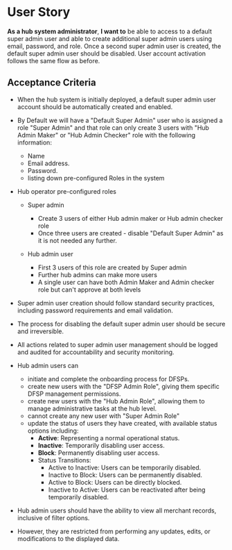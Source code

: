 # User Story

**As a hub system administrator**, **I want to** be able to access to a default super admin user and able to create additional super admin users using email, password, and role. Once a second super admin user is created, the default super admin user should be disabled. User account activation follows the same flow as before.

## Acceptance Criteria

- When the hub system is initially deployed, a default super admin user account should be automatically created and enabled.
- By Default we will have a "Default Super Admin" user who is assigned a role "Super Admin" and that role can only create 3 users with "Hub Admin Maker" or "Hub Admin Checker" role with the following information:
  - Name
  - Email address.
  - Password.
  - listing down pre-configured Roles in the system

- Hub operator pre-configured roles
  - Super admin
    - Create 3 users of either Hub admin maker or Hub admin checker role
    - Once three users are created - disable "Default Super Admin" as it is not needed any further.

  - Hub admin user
    - First 3 users of this role are created by Super admin
    - Further hub admins can make more users
    - A single user can have both Admin Maker and Admin checker role but can't approve at both levels


- Super admin user creation should follow standard security practices, including password requirements and email validation.

- The process for disabling the default super admin user should be secure and irreversible.

- All actions related to super admin user management should be logged and audited for accountability and security monitoring.

- Hub admin users can 
  - initiate and complete the onboarding process for DFSPs.
  - create new users with the "DFSP Admin Role", giving them specific DFSP management permissions.
  - create new users with the "Hub Admin Role", allowing them to manage administrative tasks at the hub level.
  - cannot create any new user with "Super Admin Role"
  - update the status of users they have created, with available status options including:
    - **Active**: Representing a normal operational status.
    - **Inactive**: Temporarily disabling user access.
    - **Block**: Permanently disabling user access.
    - Status Transitions:
      - Active to Inactive: Users can be temporarily disabled.
      - Inactive to Block: Users can be permanently disabled.
      - Active to Block: Users can be directly blocked.
      - Inactive to Active: Users can be reactivated after being temporarily disabled.
- Hub admin users should have the ability to view all merchant records, inclusive of filter options.
- However, they are restricted from performing any updates, edits, or modifications to the displayed data.